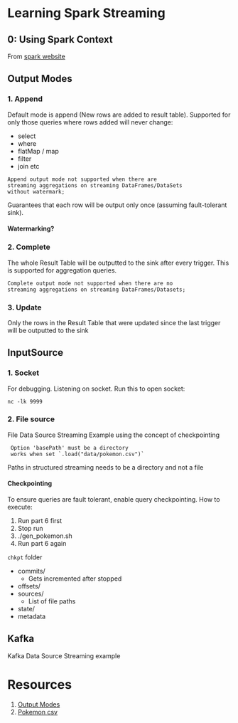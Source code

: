 # Learning Spark Streaming

## 0: Using Spark Context
From [spark website](https://spark.apache.org/docs/latest/streaming-programming-guide.html)

## Output Modes
### 1. Append
Default mode is append (New rows are added to result table).
Supported for only those queries where rows added will never change:
- select
- where
- flatMap / map
- filter
- join etc
```
Append output mode not supported when there are 
streaming aggregations on streaming DataFrames/DataSets 
without watermark;
```
Guarantees that each row will be output only once (assuming fault-tolerant sink). 

#### Watermarking?

### 2. Complete
The whole Result Table will be outputted to the sink after every trigger. This is supported for aggregation queries.
```
Complete output mode not supported when there are no 
streaming aggregations on streaming DataFrames/Datasets;
```

### 3. Update
Only the rows in the Result Table that were updated since the last trigger will be outputted to the sink

## InputSource
### 1. Socket
For debugging. Listening on socket. Run this to open socket:
```
nc -lk 9999
```

### 2. File source
File Data Source Streaming Example using the concept of checkpointing
```
 Option 'basePath' must be a directory
 works when set `.load("data/pokemon.csv")`
```
Paths in structured streaming needs to be a directory and not a file
#### Checkpointing
To ensure queries are fault tolerant, enable query checkpointing.
How to execute:
1. Run part 6 first
2. Stop run
3. ./gen_pokemon.sh 
4. Run part 6 again

`chkpt` folder
- commits/
    - Gets incremented after stopped
- offsets/
- sources/
    - List of file paths
- state/
- metadata

## Kafka
Kafka Data Source Streaming example

# Resources
1. [Output Modes](https://spark.apache.org/docs/latest/structured-streaming-programming-guide.html#output-modes)
2. [Pokemon csv](https://gist.githubusercontent.com/armgilles/194bcff35001e7eb53a2a8b441e8b2c6/raw/92200bc0a673d5ce2110aaad4544ed6c4010f687/pokemon.csv)